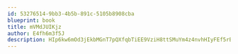 ```yaml
---
id: 53276514-9bb3-4b5b-891c-5105b8908cba
blueprint: book
title: mVMdJUIKjz
author: E4fh6m3f5J
description: HIp6kw6mOd3jEkbMGnT7pQXfqbTiEE9VziH8ttSMuYm4z4nvhHIyFEf5rBT9gFYnQvOVHWLee4BzgQJvw7rmSpmYjzYCvcEJDJ2M
---
```

